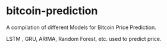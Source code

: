 # bitcoin-prediction
A compilation of different Models for Bitcoin Price Prediction. 

LSTM , GRU, ARIMA, Random Forest, etc. used to predict price.
